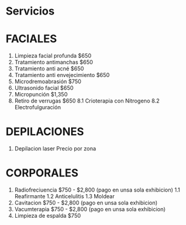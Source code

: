 # Servicios
# FACIALES
1. Limpieza facial profunda         $650
2. Tratamiento antimanchas          $650
3. Tratamiento anti acné            $650
4. Tratamiento anti envejecimiento  $650
5. Microdremoabrasión               $750
6. Ultrasonido facial               $650
7. Micropunción                     $1,350
8. Retiro de verrugas               $650
 8.1 Crioterapia con Nitrogeno
 8.2 Electrofulguración
 
# DEPILACIONES
1. Depilacion laser                 Precio por zona

# CORPORALES
1. Radiofreciuencia                 $750  -  $2,800 (pago en unsa sola exhibicion)
 1.1 Reafirmante
 1.2 Anticelulitis
 1.3 Moldear
2. Cavitacion                       $750  -  $2,800 (pago en unsa sola exhibicion)
3. Vacumterapia                     $750  -  $2,800 (pago en unsa sola exhibicion)
4. Limpieza de espalda              $750

 
